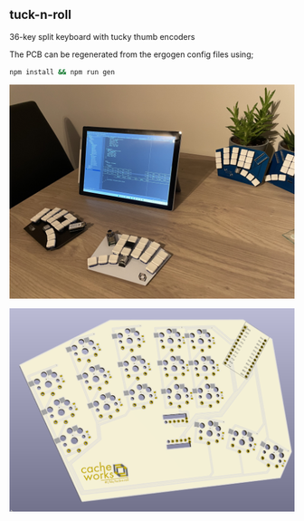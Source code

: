 ## tuck-n-roll

36-key split keyboard with tucky thumb encoders 

The PCB can be regenerated from the ergogen config files using;
```bash
npm install && npm run gen
```

![tuck-n-roll](tuck-n-roll.jpg)

![tuck-n-roll](tuck-n-roll.png)
